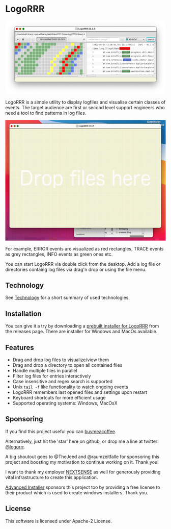 # LogoRRR

![Screenshot of LogoRRR, version 22.2.0](docs/releases/22.2.0/screenshot-22.2.0.png?raw=true)

LogoRRR is a simple utility to display logfiles and visualise certain classes of events. The target audience are first or second level support engineers who need a tool to find patterns in log files.


![Shows basic functionality of LogoRRR as animated gif](docs/releases/21.3.1/screencast-21.3.1.gif?raw=true)

For example, ERROR events are visualized as red rectangles, TRACE events as grey rectangles, INFO events as green ones etc. 

You can start LogoRRR via double click from the desktop. Add a log file or directories containg log files via drag'n drop or using the file menu.

## Technology

See [Technology](Technology.md) for a short summary of used technologies.

## Installation 

You can give it a try by downloading a [prebuilt installer for LogoRRR](https://github.com/rladstaetter/LogoRRR/releases/tag/22.2.0) from the releases page. There are installer for Windows and MacOs available.


## Features

- Drag and drop log files to visualize/view them
- Drag and drop a directory to open all contained files
- Handle multiple files in parallel
- Filter log files for entries interactively
- Case insensitive and regex search is supported
- Unix `tail -f` like functionality to watch ongoing events
- LogoRRR remembers last opened files and settings upon restart
- Keyboard shortcuts for more efficient usage 
- Supported operating systems: Windows, MacOsX

## Sponsoring

If you find this project useful you can [buymeacoffee](https://www.buymeacoffee.com/rladstaetter).

Alternatively, just hit the 'star' here on github, or drop me a line at twitter: [@logorrr](https://www.twitter.com/logorrr/). 

A big shoutout goes to @TheJeed and @raumzeitfalle for sponsoring this project and boosting my motivation to continue working on it. Thank you!

I want to thank my employer [NEXTSENSE](https://www.nextsense-worldwide.com/) as well for generously providing vital infrastructure to create this application.

[Advanced Installer](https://www.advancedinstaller.com) sponsors this project too by providing a free license to their product which is used to create windows installers. Thank you.


## License

This software is licensed under Apache-2 License.

